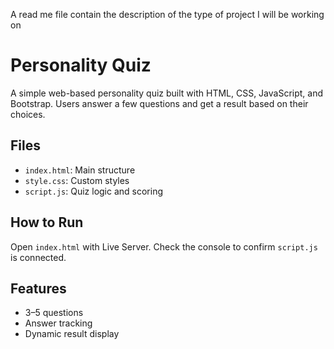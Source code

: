 A read me file contain the description of the type of project I will be working on

# Personality Quiz

A simple web-based personality quiz built with HTML, CSS, JavaScript, and Bootstrap. Users answer a few questions and get a result based on their choices.

## Files
- `index.html`: Main structure
- `style.css`: Custom styles
- `script.js`: Quiz logic and scoring

## How to Run
Open `index.html` with Live Server. Check the console to confirm `script.js` is connected.

## Features
- 3–5 questions
- Answer tracking
- Dynamic result display
